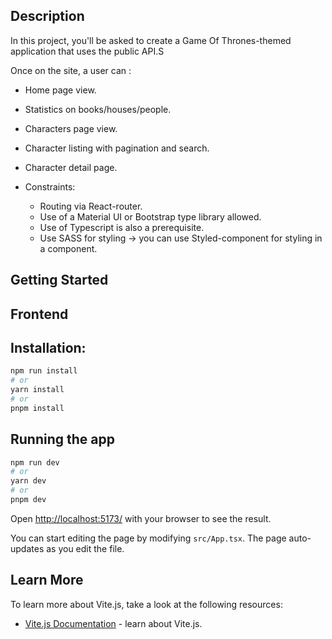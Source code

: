 ## Description

In this project, you'll be asked to create a Game Of Thrones-themed application that uses the public API.S

Once on the site, a user can :

- Home page view.
- Statistics on books/houses/people.
- Characters page view.
- Character listing with pagination and search.
- Character detail page.

- Constraints:

  - Routing via React-router.
  - Use of a Material UI or Bootstrap type library allowed.
  - Use of Typescript is also a prerequisite.
  - Use SASS for styling → you can use Styled-component for styling in a component.

## Getting Started

## Frontend

## Installation:

```bash
npm run install
# or
yarn install
# or
pnpm install
```

## Running the app

```bash
npm run dev
# or
yarn dev
# or
pnpm dev
```

Open [http://localhost:5173/](http://localhost:5173/) with your browser to see the result.

You can start editing the page by modifying `src/App.tsx`. The page auto-updates as you edit the file.

## Learn More

To learn more about Vite.js, take a look at the following resources:

- [Vite.js Documentation](https://vitejs.dev/guide/) - learn about Vite.js.
